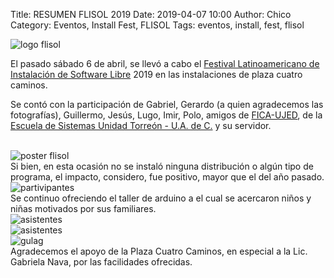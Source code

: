 Title: RESUMEN FLISOL 2019
Date: 2019-04-07 10:00
Author: Chico
Category: Eventos, Install Fest, FLISOL
Tags: eventos, install, fest, flisol

<img class="img-fluid" src="{attach}2018-04-28-flisol/LogoFLISoL-2018.png" alt="logo flisol">

<br />

El pasado sábado 6 de abril, se llevó a cabo el [Festival Latinoamericano de Instalación de Software Libre](https://flisol.info/FLISOL2019/Mexico/Torreon) 2019 en las instalaciones de plaza cuatro caminos.

Se contó con la participación de Gabriel, Gerardo (a quien agradecemos las fotografías), Guillermo, Jesús, Lugo, Imir, Polo, amigos de [FICA-UJED](http://fica.ujed.mx/), de la [Escuela de Sistemas Unidad Torreón - U.A. de C.](http://www.sistemastorreon.uadec.mx/) y su servidor.

<!-- break -->

<br />

<img class="img-fluid" src="{attach}2019-04-06-flisol/Poster-FLISOL-2019.jpg" alt="poster flisol">

<br />
Si bien, en esta ocasión no se instaló ninguna distribución o algún tipo de programa, el impacto, considero, fue positivo, mayor que el del año pasado.
<br />

<img class="img-fluid" src="{attach}2019-04-07-resumen-flisol/003.jpg" alt="partivipantes">

<br />
Se continuo ofreciendo el taller de arduino a el cual se acercaron niños y niñas motivados por sus familiares.
<br />

<img class="img-fluid" src="{attach}2019-04-07-resumen-flisol/004.jpg" alt="asistentes">

<br />

<img class="img-fluid" src="{attach}2019-04-07-resumen-flisol/005.jpg" alt="asistentes">

<br />

<img class="img-fluid" src="{attach}2019-04-07-resumen-flisol/002.jpg" alt="gulag">

<br />
Agradecemos el apoyo de la Plaza Cuatro Caminos, en especial a la Lic. Gabriela Nava, por las facilidades ofrecidas.

